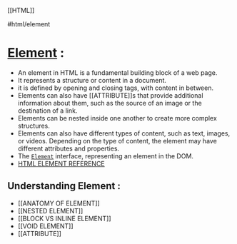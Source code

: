 [[HTML]]

#html/element
# [Element](https://developer.mozilla.org/en-US/docs/Glossary/Element) :
- An element in HTML is a fundamental building block of a web page.
- It represents a structure or content in a document.
- it is defined by opening and closing tags, with content in between.
- Elements can also have [[ATTRIBUTE]]s that provide additional information about them, such as the source of an image or the destination of a link.
- Elements can be nested inside one another to create more complex structures.
- Elements can also have different types of content, such as text, images, or videos. Depending on the type of content, the element may have different attributes and properties.
- The [`Element`](https://developer.mozilla.org/en-US/docs/Web/API/Element) interface, representing an element in the DOM.
- [HTML ELEMENT REFERENCE](https://developer.mozilla.org/en-US/docs/Web/HTML/Element)

## Understanding Element : 
- [[ANATOMY OF ELEMENT]]
- [[NESTED ELEMENT]]
- [[BLOCK VS INLINE ELEMENT]]
- [[VOID ELEMENT]]
- [[ATTRIBUTE]]
